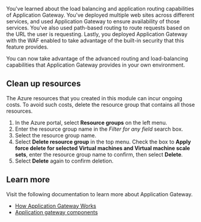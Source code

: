 You've learned about the load balancing and application routing capabilities of Application Gateway. You've deployed multiple web sites across different services, and used Application Gateway to ensure availability of those services. You've also used path-based routing to route requests based on the URL the user is requesting. Lastly, you deployed Application Gateway with the WAF enabled to take advantage of the built-in security that this feature provides.

You can now take advantage of the advanced routing and load-balancing capabilities that Application Gateway provides in your own environment.

## Clean up resources

The Azure resources that you created in this module can incur ongoing costs. To avoid such costs, delete the resource group that contains all those resources.

1. In the Azure portal, select **Resource groups** on the left menu.
1. Enter the resource group name in the *Filter for any field* search box.
1. Select the resource group name.
1. Select **Delete resource group** in the top menu. Check the box to **Apply force delete for selected Virtual machines and Virtual machine scale sets**, enter the resource group name to confirm, then select **Delete**.
1. Select **Delete** again to confirm deletion.

## Learn more

Visit the following documentation to learn more about Application Gateway.

- [How Application Gateway Works](/azure/application-gateway/how-application-gateway-works)
- [Application gateway components](/azure/application-gateway/application-gateway-components)
